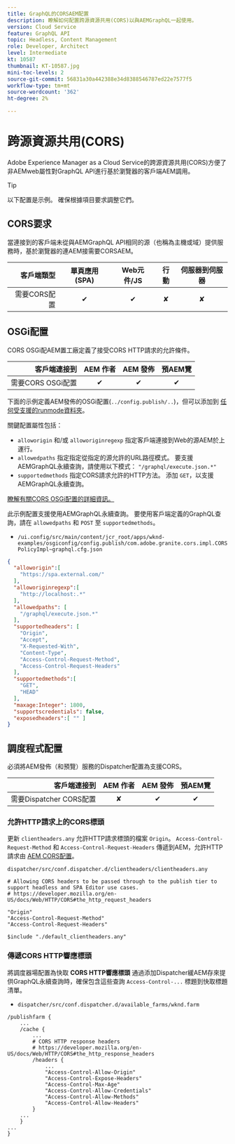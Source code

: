 ```yaml
---
title: GraphQL的CORSAEM配置
description: 瞭解如何配置跨源資源共用(CORS)以與AEMGraphQL一起使用。
version: Cloud Service
feature: GraphQL API
topic: Headless, Content Management
role: Developer, Architect
level: Intermediate
kt: 10587
thumbnail: KT-10587.jpg
mini-toc-levels: 2
source-git-commit: 56831a30a442388e34d8388546787ed22e7577f5
workflow-type: tm+mt
source-wordcount: '362'
ht-degree: 2%

---
```



# 跨源資源共用(CORS)

Adobe Experience Manager as a Cloud Service的跨源資源共用(CORS)方便了非AEMweb屬性對GraphQL API進行基於瀏覽器的客戶端AEM調用。

>[!TIP]
>
> 以下配置是示例。 確保根據項目要求調整它們。



## CORS要求

當連接到的客戶端未從與AEMGraphQL API相同的源（也稱為主機或域）提供服務時，基於瀏覽器的連AEM接需要CORSAEM。

| 客戶端類型 | 單頁應用(SPA) | Web元件/JS | 行動 | 伺服器到伺服器 |
|----------------------------:|:---------------------:|:-------------:|:---------:|:----------------:|
| 需要CORS配置 | ✔ | ✔ | ✘ | ✘ |

## OSGi配置

CORS OSGi配AEM置工廠定義了接受CORS HTTP請求的允許條件。

| 客戶端連接到 | AEM 作者 | AEM 發佈 | 預AEM覽 |
|-------------------------------------:|:----------:|:-------------:|:-------------:|
| 需要CORS OSGi配置 | ✔ | ✔ | ✔ |


下面的示例定義AEM發佈的OSGi配置(`../config.publish/..`)，但可以添加到 [任何受支援的runmode資料夾](https://experienceleague.adobe.com/docs/experience-manager-cloud-service/content/implementing/deploying/configuring-osgi.html#runmode-resolution)。

關鍵配置屬性包括：

+ `alloworigin` 和/或 `alloworiginregexp` 指定客戶端連接到Web的源AEM於上運行。
+ `allowedpaths` 指定指定從指定的源允許的URL路徑模式。 要支援AEMGraphQL永續查詢，請使用以下模式： `"/graphql/execute.json.*"`
+ `supportedmethods` 指定CORS請求允許的HTTP方法。 添加 `GET`，以支援AEMGraphQL永續查詢。

[瞭解有關CORS OSGi配置的詳細資訊。](https://experienceleague.adobe.com/docs/experience-manager-learn/foundation/security/understand-cross-origin-resource-sharing.html)


此示例配置支援使用AEMGraphQL永續查詢。 要使用客戶端定義的GraphQL查詢，請在 `allowedpaths` 和 `POST` 至 `supportedmethods`。

+ `/ui.config/src/main/content/jcr_root/apps/wknd-examples/osgiconfig/config.publish/com.adobe.granite.cors.impl.CORSPolicyImpl~graphql.cfg.json`

```json
{
  "alloworigin":[
    "https://spa.external.com/"
  ],
  "alloworiginregexp":[
    "http://localhost:.*"
  ],
  "allowedpaths": [
    "/graphql/execute.json.*"
  ],
  "supportedheaders": [
    "Origin",
    "Accept",
    "X-Requested-With",
    "Content-Type",
    "Access-Control-Request-Method",
    "Access-Control-Request-Headers"
  ],
  "supportedmethods":[
    "GET",
    "HEAD"
  ],
  "maxage:Integer": 1800,
  "supportscredentials": false,
  "exposedheaders":[ "" ]
}
```


## 調度程式配置

必須將AEM發佈（和預覽）服務的Dispatcher配置為支援CORS。

| 客戶端連接到 | AEM 作者 | AEM 發佈 | 預AEM覽 |
|-------------------------------------:|:----------:|:-------------:|:-------------:|
| 需要Dispatcher CORS配置 | ✘ | ✔ | ✔ |

### 允許HTTP請求上的CORS標頭

更新 `clientheaders.any` 允許HTTP請求標頭的檔案 `Origin`。  `Access-Control-Request-Method` 和 `Access-Control-Request-Headers` 傳遞到AEM，允許HTTP請求由 [AEM CORS配置](#osgi-configuration)。

`dispatcher/src/conf.dispatcher.d/clientheaders/clientheaders.any`

```
# Allowing CORS headers to be passed through to the publish tier to support headless and SPA Editor use cases.
# https://developer.mozilla.org/en-US/docs/Web/HTTP/CORS#the_http_request_headers

"Origin"
"Access-Control-Request-Method"
"Access-Control-Request-Headers"

$include "./default_clientheaders.any"
```

### 傳遞CORS HTTP響應標頭

將調度器場配置為快取 **CORS HTTP響應標頭** 通過添加Dispatcher緩AEM存來提供GraphQL永續查詢時，確保包含這些查詢 `Access-Control-...` 標題到快取標題清單。

+ `dispatcher/src/conf.dispatcher.d/available_farms/wknd.farm`

```
/publishfarm {
    ...
    /cache {
        ...
        # CORS HTTP response headers
        # https://developer.mozilla.org/en-US/docs/Web/HTTP/CORS#the_http_response_headers
        /headers {
            ...
            "Access-Control-Allow-Origin"
            "Access-Control-Expose-Headers"
            "Access-Control-Max-Age"
            "Access-Control-Allow-Credentials"
            "Access-Control-Allow-Methods"
            "Access-Control-Allow-Headers"
        }
    ...
    }
...
}
```
